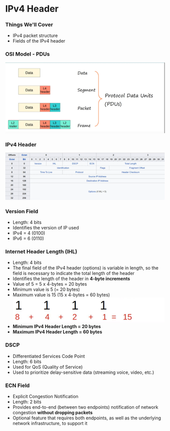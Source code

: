 # IPv4 Header
### Things We'll Cover
- IPv4 packet structure
- Fields of the IPv4 header
### OSI Model - PDUs
![](attachments/Pasted%20image%2020240923140926.png)
### IPv4 Header
![](attachments/Pasted%20image%2020240923141031.png)
### Version Field
- Length: 4 bits
- Identifies the version of IP used
- IPv4 = 4 (0100)
- IPv6 = 6 (0110)
### Internet Header Length (IHL)
- Length: 4 bits
- The final field of the IPv4 header (options) is variable in length, so the field is necessary to indicate the total length of the header
- Identifies the length of the header in **4-byte increments**
- Value of 5 = 5 x 4-bytes = 20 bytes
- Minimum value is 5 (= 20 bytes)
- Maximum value is 15 (15 x 4-bytes = 60 bytes)
![](attachments/Pasted%20image%2020240923145457.png)
- **Minimum IPv4 Header Length = 20 bytes**
- **Maximum IPv4 Header Length = 60 bytes**
### DSCP
- Differentiated Services Code Point
- Length: 6 bits
- Used for QoS (Quality of Service)
- Used to prioritize delay-sensitive data (streaming voice, video, etc.)
### ECN Field
- Explicit Congestion Notification
- Length: 2 bits
- Provides end-to-end (between two endpoints) notification of network congestion **without dropping packets**
- Optional feature that requires both endpoints, as well as the underlying network infrastructure, to support it